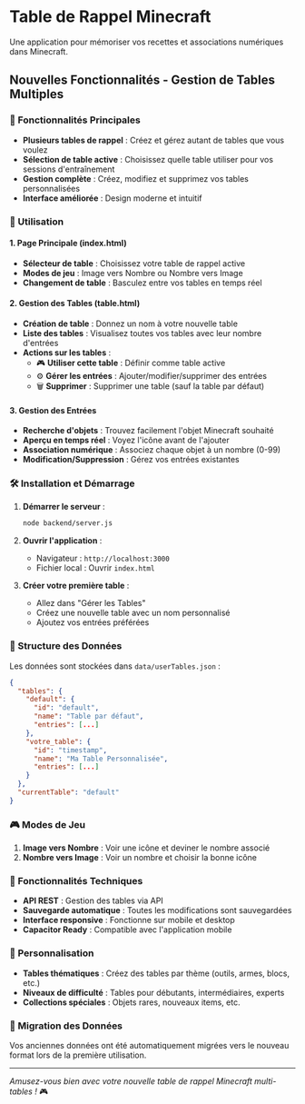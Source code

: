 # Table de Rappel Minecraft

Une application pour mémoriser vos recettes et associations numériques dans Minecraft.

## Nouvelles Fonctionnalités - Gestion de Tables Multiples

### 🎯 Fonctionnalités Principales

- **Plusieurs tables de rappel** : Créez et gérez autant de tables que vous voulez
- **Sélection de table active** : Choisissez quelle table utiliser pour vos sessions d'entraînement
- **Gestion complète** : Créez, modifiez et supprimez vos tables personnalisées
- **Interface améliorée** : Design moderne et intuitif

### 🚀 Utilisation

#### 1. Page Principale (index.html)
- **Sélecteur de table** : Choisissez votre table de rappel active
- **Modes de jeu** : Image vers Nombre ou Nombre vers Image
- **Changement de table** : Basculez entre vos tables en temps réel

#### 2. Gestion des Tables (table.html)
- **Création de table** : Donnez un nom à votre nouvelle table
- **Liste des tables** : Visualisez toutes vos tables avec leur nombre d'entrées
- **Actions sur les tables** :
  - 🎮 **Utiliser cette table** : Définir comme table active
  - ⚙️ **Gérer les entrées** : Ajouter/modifier/supprimer des entrées
  - 🗑️ **Supprimer** : Supprimer une table (sauf la table par défaut)

#### 3. Gestion des Entrées
- **Recherche d'objets** : Trouvez facilement l'objet Minecraft souhaité
- **Aperçu en temps réel** : Voyez l'icône avant de l'ajouter
- **Association numérique** : Associez chaque objet à un nombre (0-99)
- **Modification/Suppression** : Gérez vos entrées existantes

### 🛠️ Installation et Démarrage

1. **Démarrer le serveur** :
   ```bash
   node backend/server.js
   ```

2. **Ouvrir l'application** :
   - Navigateur : `http://localhost:3000`
   - Fichier local : Ouvrir `index.html`

3. **Créer votre première table** :
   - Allez dans "Gérer les Tables"
   - Créez une nouvelle table avec un nom personnalisé
   - Ajoutez vos entrées préférées

### 📁 Structure des Données

Les données sont stockées dans `data/userTables.json` :
```json
{
  "tables": {
    "default": {
      "id": "default",
      "name": "Table par défaut",
      "entries": [...]
    },
    "votre_table": {
      "id": "timestamp",
      "name": "Ma Table Personnalisée",
      "entries": [...]
    }
  },
  "currentTable": "default"
}
```

### 🎮 Modes de Jeu

1. **Image vers Nombre** : Voir une icône et deviner le nombre associé
2. **Nombre vers Image** : Voir un nombre et choisir la bonne icône

### 🔧 Fonctionnalités Techniques

- **API REST** : Gestion des tables via API
- **Sauvegarde automatique** : Toutes les modifications sont sauvegardées
- **Interface responsive** : Fonctionne sur mobile et desktop
- **Capacitor Ready** : Compatible avec l'application mobile

### 🎨 Personnalisation

- **Tables thématiques** : Créez des tables par thème (outils, armes, blocs, etc.)
- **Niveaux de difficulté** : Tables pour débutants, intermédiaires, experts
- **Collections spéciales** : Objets rares, nouveaux items, etc.

### 🔄 Migration des Données

Vos anciennes données ont été automatiquement migrées vers le nouveau format lors de la première utilisation.

---

*Amusez-vous bien avec votre nouvelle table de rappel Minecraft multi-tables !* 🎮 